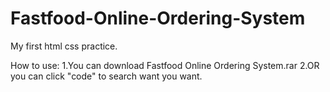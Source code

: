 # Fastfood-Online-Ordering-System
My first html css practice.

How to use:
1.You can download Fastfood Online Ordering System.rar
2.OR you can click "code" to search want you want.
